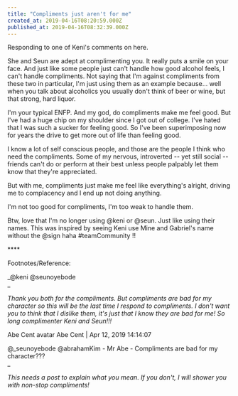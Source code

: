 ```yaml
---
title: "Compliments just aren't for me"
created_at: 2019-04-16T08:20:59.000Z
published_at: 2019-04-16T08:32:39.000Z
---
```

Responding to one of Keni's comments on here.

She and Seun are adept at complimenting you. It really puts a smile on your face. And just like some people just can't handle how good alcohol feels, I can't handle compliments. Not saying that I'm against compliments from these two in particular, I'm just using them as an example because... well when you talk about alcoholics you usually don't think of beer or wine, but that strong, hard liquor.

I'm your typical ENFP. And my god, do compliments make me feel good. But I've had a huge chip on my shoulder since I got out of college. I've hated that I was such a sucker for feeling good. So I've been superimposing now for years the drive to get more out of life than feeling good. 

I know a lot of self conscious people, and those are the people I think who need the compliments. Some of my nervous, introverted -- yet still social -- friends can't do or perform at their best unless people palpably let them know that they're appreciated. 

But with me, compliments just make me feel like everything's alright, driving me to complacency and I end up not doing anything. 

I'm not too good for compliments, I'm too weak to handle them.

  

Btw, love that I'm no longer using @keni or @seun. Just like using their names. This was inspired by seeing Keni use Mine and Gabriel's name without the @sign haha #teamCommunity !!

  

\*\*\*\*

Footnotes/Reference:

_@keni @seunoyebode  
_

_Thank you both for the compliments. But compliments are bad for my character so this will be the last time I respond to compliments. I don't want you to think that I dislike them, it's just that I know they are bad for me! So long complimenter Keni and Seun!!!_

Abe Cent avatar Abe Cent | Apr 12, 2019 14:14:07

@_seunoyebode @abrahamKim - Mr Abe - Compliments are bad for my character???  
_

_This needs a post to explain what you mean. If you don't, I will shower you with non-stop compliments!_
